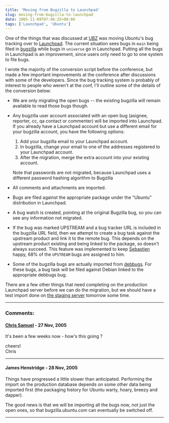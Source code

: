 ```yaml
---
title: 'Moving from Bugzilla to Launchpad'
slug: moving-from-bugzilla-to-launchpad
date: 2005-11-09T07:46:25+08:00
tags: ['Launchpad', 'Ubuntu']
---
```


One of the things that was discussed at
[UBZ](http://wiki.ubuntu.com/UbuntuBelowZero) was moving Ubuntu\'s bug
tracking over to [Launchpad](https://launchpad.net/). The current
situation sees bugs in `main` being filed in
[bugzilla](https://bugzilla.ubuntu.com/) while bugs in `universe` go in
Launchpad. Putting all the bugs in Launchpad is an improvement, since
users only need to go to one system to file bugs.

I wrote the majority of the conversion script before the conference, but
made a few important improvements at the conference after discussions
with some of the developers. Since the bug tracking system is probably
of interest to people who weren\'t at the conf, I\'ll outline some of
the details of the conversion below:

-   We are only migrating the open bugs \-- the existing bugzilla will
    remain available to read those bugs though.

-   Any bugzilla user account associated with an open bug (asignee,
    reporter, cc, qa contact or commenter) will be imported into
    Launchpad. If you already have a Launchpad account but use a
    different email for your bugzilla account, you have the following
    options:

    1.  Add your bugzilla email to your Launchpad account.
    2.  In bugzilla, change your email to one of the addresses
        registered to your Launchpad account.
    3.  After the migration, merge the extra account into your existing
        account.

    Note that passwords are not migrated, because Launchpad uses a
    different password hashing algorithm to Bugzilla

-   All comments and attachments are imported.

-   Bugs are filed against the appropriate package under the \"Ubuntu\"
    distribution in Launchpad.

-   A bug watch is created, pointing at the original Bugzilla bug, so
    you can see any information not migrated.

-   If the bug was marked UPSTREAM and a bug tracker URL is included in
    the bugzilla URL field, then we attempt to create a bug task against
    the upstream product and link it to the remote bug. This depends on
    the upstream product existing and being linked to the package, so
    doesn\'t always succeed. This feature was implemented to keep
    [Sebastien](http://www.advogato.org/person/seb128/) happy, 68% of
    the `UPSTREAM` bugs are assigned to him.

-   Some of the bugzilla bugs are actually imported from
    [debbugs](http://bugs.debian.org/). For these bugs, a bug task will
    be filed against Debian linked to the appropriate debbugs bug.

There are a few other things that need completing on the production
Launchpad server before we can do the migration, but we should have a
test import done on [the staging server](https://staging.launchpad.net/)
tomorrow some time.

---
### Comments:
#### [Chris Samuel](http://www.csamuel.org/) - <time datetime="2005-11-27 21:01:59">27 Nov, 2005</time>

It\'s been a few weeks now - how\'s this going ?

cheers!\
Chris

---
#### James Henstridge - <time datetime="2005-11-28 18:43:52">28 Nov, 2005</time>

Things have progressed a little slower than anticipated. Performing the
import on the production database depends on some other data being
imported first (the packaging history for Ubuntu warty, hoary, breezy
and dapper).

The good news is that we will be importing all the bugs now, not just
the open ones, so that bugzilla.ubuntu.com can eventually be switched
off.

---
